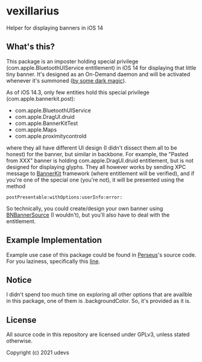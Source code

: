 # vexillarius
 Helper for displaying banners in iOS 14

## What's this?
This package is an imposter holding special privilege (com.apple.BluetoothUIService entitlement) in iOS 14 for displaying that little tiny banner. It's designed as an On-Demand daemon and will be activated whenever it's summoned ([by some dark magic](https://github.com/udevsharold/perseus/blob/b2fae5375fd04694e3261f5da43458a4006b891e/Perseus.xm#L79)).

As of iOS 14.3, only few entities hold this special privilege (com.apple.bannerkit.post):
- com.apple.BluetoothUIService
- com.apple.DragUI.druid
- com.apple.BannerKitTest
- com.apple.Maps
- com.apple.proximitycontrold

where they all have different UI design (I didn't dissect them all to be honest) for the banner, but similar in backbone. For example, the "Pasted from XXX" banner is holding com.apple.DragUI.druid entitlement, but is not designed for displaying glyphs.
They all however works by sending XPC message to 
[BannerKit](https://github.com/udevsharold/iOS-14.3-Headers/tree/acfaa34b5a3bdf288ae972ee72b47ebcbbd45f89/System/Library/PrivateFrameworks/BannerKit.framework) framework (where entitlement will be verified), and if you're one of the special one (you're not), it will be presented using the method

```
postPresentable:withOptions:userInfo:error:
```
So technically, you could create/design your own banner using 
[BNBannerSource](https://github.com/udevsharold/iOS-14.3-Headers/blob/acfaa34b5a3bdf288ae972ee72b47ebcbbd45f89/System/Library/PrivateFrameworks/BannerKit.framework/BNBannerSource.h) (I wouldn't), but you'll also have to deal with the entitlement.

## Example Implementation
Example use case of this package could be found in 
[Perseus](https://github.com/udevsharold/perseus)'s source code. For you laziness, specifically this 
[line](https://github.com/udevsharold/perseus/blob/b2fae5375fd04694e3261f5da43458a4006b891e/Perseus.xm#L79).

## Notice
I didn't spend too much time on exploring all other options that are availble in this package, one of them is .backgroundColor. So, it's provided as it is.

## License
All source code in this repository are licensed under GPLv3, unless stated otherwise.

Copyright (c) 2021 udevs